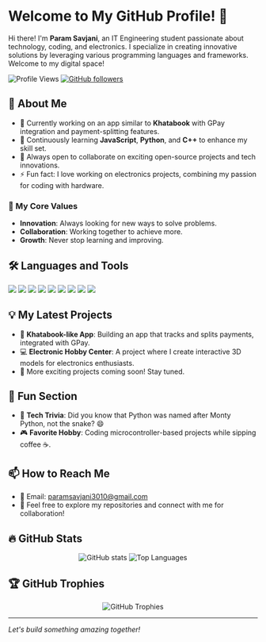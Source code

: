 # Welcome to My GitHub Profile! 👋

Hi there! I'm **Param Savjani**, an IT Engineering student passionate about technology, coding, and electronics. I specialize in creating innovative solutions by leveraging various programming languages and frameworks. Welcome to my digital space!

![Profile Views](https://komarev.com/ghpvc/?username=ParamSavjani&label=Profile%20views&color=0e75b6&style=flat) 
[![GitHub followers](https://img.shields.io/github/followers/ParamSavjani?label=Follow&style=social)](https://github.com/ParamSavjani?tab=followers)

## 🚀 About Me
- 💼 Currently working on an app similar to **Khatabook** with GPay integration and payment-splitting features.
- 🌱 Continuously learning **JavaScript**, **Python**, and **C++** to enhance my skill set.
- 👯 Always open to collaborate on exciting open-source projects and tech innovations.
- ⚡ Fun fact: I love working on electronics projects, combining my passion for coding with hardware.

### 🎯 My Core Values
- **Innovation**: Always looking for new ways to solve problems.
- **Collaboration**: Working together to achieve more.
- **Growth**: Never stop learning and improving.

## 🛠️ Languages and Tools
<p align="left">
  <img src="https://img.shields.io/badge/C++-00599C?style=for-the-badge&logo=cplusplus&logoColor=white"/>
  <img src="https://img.shields.io/badge/Python-3776AB?style=for-the-badge&logo=python&logoColor=white"/>
  <img src="https://img.shields.io/badge/Java-007396?style=for-the-badge&logo=java&logoColor=white"/>
  <img src="https://img.shields.io/badge/JavaScript-323330?style=for-the-badge&logo=javascript&logoColor=F7DF1E"/>
  <img src="https://img.shields.io/badge/Next.js-000000?style=for-the-badge&logo=nextdotjs&logoColor=white"/>
  <img src="https://img.shields.io/badge/React-61DAFB?style=for-the-badge&logo=react&logoColor=black"/>
  <img src="https://img.shields.io/badge/Express.js-404D59?style=for-the-badge"/>
  <img src="https://img.shields.io/badge/Node.js-339933?style=for-the-badge&logo=nodedotjs&logoColor=white"/>
  <img src="https://img.shields.io/badge/Git-F05032?style=for-the-badge&logo=git&logoColor=white"/>
</p>

## 💡 My Latest Projects
- 📱 **Khatabook-like App**: Building an app that tracks and splits payments, integrated with GPay.
- 💻 **Electronic Hobby Center**: A project where I create interactive 3D models for electronics enthusiasts.
- 🔧 More exciting projects coming soon! Stay tuned.

## 🎨 Fun Section
- 🧠 **Tech Trivia**: Did you know that Python was named after Monty Python, not the snake? 😄
- 🎮 **Favorite Hobby**: Coding microcontroller-based projects while sipping coffee ☕.

## 📫 How to Reach Me
- 📧 Email: paramsavjani3010@gmail.com
- 💬 Feel free to explore my repositories and connect with me for collaboration!

## 🔥 GitHub Stats
<p align="center">
  <img src="https://github-readme-stats.vercel.app/api?username=ParamSavjani&show_icons=true&theme=radical" alt="GitHub stats"/>
  <img src="https://github-readme-stats.vercel.app/api/top-langs/?username=ParamSavjani&layout=compact&theme=radical" alt="Top Languages"/>
</p>

## 🏆 GitHub Trophies
<p align="center">
  <img src="https://github-profile-trophy.vercel.app/?username=ParamSavjani&theme=onedark" alt="GitHub Trophies"/>
</p>

---
*Let's build something amazing together!*
